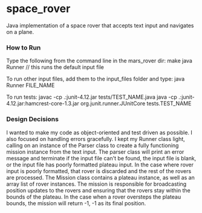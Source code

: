 # space_rover
Java implementation of a space rover that accepts text input and navigates on a plane.

### How to Run

Type the following from the command line in the mars_rover dir:
  make
  java Runner // this runs the default input file

To run other input files, add them to the input_files folder and type:
  java Runner FILE_NAME

To run tests:
  javac -cp .:junit-4.12.jar tests/TEST_NAME.java
  java  -cp .:junit-4.12.jar:hamcrest-core-1.3.jar org.junit.runner.JUnitCore tests.TEST_NAME

### Design Decisions

I wanted to make my code as object-oriented and test driven as possible. I also focused on handling errors gracefully. I kept my Runner class light, calling on an instance of the Parser class to create a fully functioning mission instance from the text input. The parser class will print an error message and terminate if the input file can't be found, the input file is blank, or the input file has poorly formatted plateau input. In the case where rover input is poorly formatted, that rover is discarded and the rest of the rovers are processed. The Mission class contains a plateau instance, as well as an array list of rover instances. The mission is responsible for broadcasting position updates to the rovers and ensuring that the rovers stay within the bounds of the plateau. In the case when a rover oversteps the plateau bounds, the mission will return -1, -1 as its final position.
